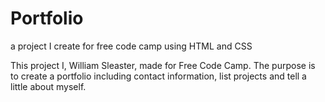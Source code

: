 # Portfolio
a project I create for free code camp using HTML and CSS

This project I, William Sleaster, made for Free Code Camp. The purpose is to create a portfolio including contact information, list projects and tell a little about myself. 
